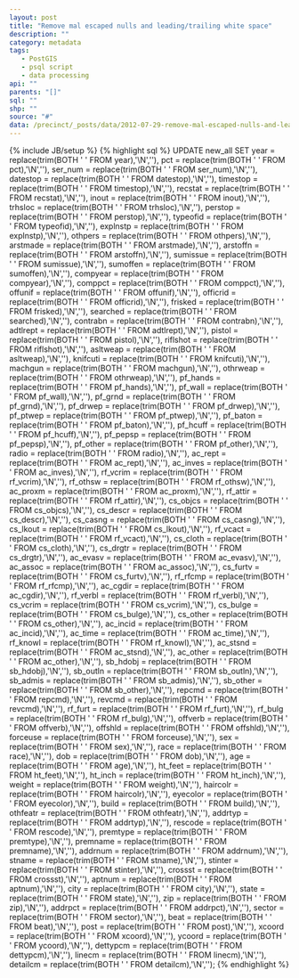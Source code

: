 ```yaml
---
layout: post
title: "Remove mal escaped nulls and leading/trailing white space"
description: ""
category: metadata
tags: 
   - PostGIS
   - psql script
   - data processing
api: ""
parents: "[]"
sql: ""
shp: ""
source: "#"
data: /precinct/_posts/data/2012-07-29-remove-mal-escaped-nulls-and-leadingtrailing-white-space.md
---
```

{% include JB/setup %}
{% highlight sql %}
UPDATE new_all
SET 
  year = replace(trim(BOTH ' ' FROM year),'\\N',''),
  pct = replace(trim(BOTH ' ' FROM pct),'\\N',''),
  ser_num = replace(trim(BOTH ' ' FROM ser_num),'\\N',''),
  datestop = replace(trim(BOTH ' ' FROM datestop),'\\N',''),
  timestop = replace(trim(BOTH ' ' FROM timestop),'\\N',''),
  recstat = replace(trim(BOTH ' ' FROM recstat),'\\N',''),
  inout = replace(trim(BOTH ' ' FROM inout),'\\N',''),
  trhsloc = replace(trim(BOTH ' ' FROM trhsloc),'\\N',''),
  perstop = replace(trim(BOTH ' ' FROM perstop),'\\N',''),
  typeofid = replace(trim(BOTH ' ' FROM typeofid),'\\N',''),
  explnstp = replace(trim(BOTH ' ' FROM explnstp),'\\N',''),
  othpers = replace(trim(BOTH ' ' FROM othpers),'\\N',''),
  arstmade = replace(trim(BOTH ' ' FROM arstmade),'\\N',''),
  arstoffn = replace(trim(BOTH ' ' FROM arstoffn),'\\N',''),
  sumissue = replace(trim(BOTH ' ' FROM sumissue),'\\N',''),
  sumoffen = replace(trim(BOTH ' ' FROM sumoffen),'\\N',''),
  compyear = replace(trim(BOTH ' ' FROM compyear),'\\N',''),
  comppct = replace(trim(BOTH ' ' FROM comppct),'\\N',''),
  offunif = replace(trim(BOTH ' ' FROM offunif),'\\N',''),
  officrid = replace(trim(BOTH ' ' FROM officrid),'\\N',''),
  frisked = replace(trim(BOTH ' ' FROM frisked),'\\N',''),
  searched = replace(trim(BOTH ' ' FROM searched),'\\N',''),
  contrabn = replace(trim(BOTH ' ' FROM contrabn),'\\N',''),
  adtlrept = replace(trim(BOTH ' ' FROM adtlrept),'\\N',''),
  pistol = replace(trim(BOTH ' ' FROM pistol),'\\N',''),
  riflshot = replace(trim(BOTH ' ' FROM riflshot),'\\N',''),
  asltweap = replace(trim(BOTH ' ' FROM asltweap),'\\N',''),
  knifcuti = replace(trim(BOTH ' ' FROM knifcuti),'\\N',''),
  machgun = replace(trim(BOTH ' ' FROM machgun),'\\N',''),
  othrweap = replace(trim(BOTH ' ' FROM othrweap),'\\N',''),
  pf_hands = replace(trim(BOTH ' ' FROM pf_hands),'\\N',''),
  pf_wall = replace(trim(BOTH ' ' FROM pf_wall),'\\N',''),
  pf_grnd = replace(trim(BOTH ' ' FROM pf_grnd),'\\N',''),
  pf_drwep = replace(trim(BOTH ' ' FROM pf_drwep),'\\N',''),
  pf_ptwep = replace(trim(BOTH ' ' FROM pf_ptwep),'\\N',''),
  pf_baton = replace(trim(BOTH ' ' FROM pf_baton),'\\N',''),
  pf_hcuff = replace(trim(BOTH ' ' FROM pf_hcuff),'\\N',''),
  pf_pepsp = replace(trim(BOTH ' ' FROM pf_pepsp),'\\N',''),
  pf_other = replace(trim(BOTH ' ' FROM pf_other),'\\N',''),
  radio = replace(trim(BOTH ' ' FROM radio),'\\N',''),
  ac_rept = replace(trim(BOTH ' ' FROM ac_rept),'\\N',''),
  ac_inves = replace(trim(BOTH ' ' FROM ac_inves),'\\N',''),
  rf_vcrim = replace(trim(BOTH ' ' FROM rf_vcrim),'\\N',''),
  rf_othsw = replace(trim(BOTH ' ' FROM rf_othsw),'\\N',''),
  ac_proxm = replace(trim(BOTH ' ' FROM ac_proxm),'\\N',''),
  rf_attir = replace(trim(BOTH ' ' FROM rf_attir),'\\N',''),
  cs_objcs = replace(trim(BOTH ' ' FROM cs_objcs),'\\N',''),
  cs_descr = replace(trim(BOTH ' ' FROM cs_descr),'\\N',''),
  cs_casng = replace(trim(BOTH ' ' FROM cs_casng),'\\N',''),
  cs_lkout = replace(trim(BOTH ' ' FROM cs_lkout),'\\N',''),
  rf_vcact = replace(trim(BOTH ' ' FROM rf_vcact),'\\N',''),
  cs_cloth = replace(trim(BOTH ' ' FROM cs_cloth),'\\N',''),
  cs_drgtr = replace(trim(BOTH ' ' FROM cs_drgtr),'\\N',''),
  ac_evasv = replace(trim(BOTH ' ' FROM ac_evasv),'\\N',''),
  ac_assoc = replace(trim(BOTH ' ' FROM ac_assoc),'\\N',''),
  cs_furtv = replace(trim(BOTH ' ' FROM cs_furtv),'\\N',''),
  rf_rfcmp = replace(trim(BOTH ' ' FROM rf_rfcmp),'\\N',''),
  ac_cgdir = replace(trim(BOTH ' ' FROM ac_cgdir),'\\N',''),
  rf_verbl = replace(trim(BOTH ' ' FROM rf_verbl),'\\N',''),
  cs_vcrim = replace(trim(BOTH ' ' FROM cs_vcrim),'\\N',''),
  cs_bulge = replace(trim(BOTH ' ' FROM cs_bulge),'\\N',''),
  cs_other = replace(trim(BOTH ' ' FROM cs_other),'\\N',''),
  ac_incid = replace(trim(BOTH ' ' FROM ac_incid),'\\N',''),
  ac_time = replace(trim(BOTH ' ' FROM ac_time),'\\N',''),
  rf_knowl = replace(trim(BOTH ' ' FROM rf_knowl),'\\N',''),
  ac_stsnd = replace(trim(BOTH ' ' FROM ac_stsnd),'\\N',''),
  ac_other = replace(trim(BOTH ' ' FROM ac_other),'\\N',''),
  sb_hdobj = replace(trim(BOTH ' ' FROM sb_hdobj),'\\N',''),
  sb_outln = replace(trim(BOTH ' ' FROM sb_outln),'\\N',''),
  sb_admis = replace(trim(BOTH ' ' FROM sb_admis),'\\N',''),
  sb_other = replace(trim(BOTH ' ' FROM sb_other),'\\N',''),
  repcmd = replace(trim(BOTH ' ' FROM repcmd),'\\N',''),
  revcmd = replace(trim(BOTH ' ' FROM revcmd),'\\N',''),
  rf_furt = replace(trim(BOTH ' ' FROM rf_furt),'\\N',''),
  rf_bulg = replace(trim(BOTH ' ' FROM rf_bulg),'\\N',''),
  offverb = replace(trim(BOTH ' ' FROM offverb),'\\N',''),
  offshld = replace(trim(BOTH ' ' FROM offshld),'\\N',''),
  forceuse = replace(trim(BOTH ' ' FROM forceuse),'\\N',''),
  sex = replace(trim(BOTH ' ' FROM sex),'\\N',''),
  race = replace(trim(BOTH ' ' FROM race),'\\N',''),
  dob = replace(trim(BOTH ' ' FROM dob),'\\N',''),
  age = replace(trim(BOTH ' ' FROM age),'\\N',''),
  ht_feet = replace(trim(BOTH ' ' FROM ht_feet),'\\N',''),
  ht_inch = replace(trim(BOTH ' ' FROM ht_inch),'\\N',''),
  weight = replace(trim(BOTH ' ' FROM weight),'\\N',''),
  haircolr = replace(trim(BOTH ' ' FROM haircolr),'\\N',''),
  eyecolor = replace(trim(BOTH ' ' FROM eyecolor),'\\N',''),
  build = replace(trim(BOTH ' ' FROM build),'\\N',''),
  othfeatr = replace(trim(BOTH ' ' FROM othfeatr),'\\N',''),
  addrtyp = replace(trim(BOTH ' ' FROM addrtyp),'\\N',''),
  rescode = replace(trim(BOTH ' ' FROM rescode),'\\N',''),
  premtype = replace(trim(BOTH ' ' FROM premtype),'\\N',''),
  premname = replace(trim(BOTH ' ' FROM premname),'\\N',''),
  addrnum = replace(trim(BOTH ' ' FROM addrnum),'\\N',''),
  stname = replace(trim(BOTH ' ' FROM stname),'\\N',''),
  stinter = replace(trim(BOTH ' ' FROM stinter),'\\N',''),
  crossst = replace(trim(BOTH ' ' FROM crossst),'\\N',''),
  aptnum = replace(trim(BOTH ' ' FROM aptnum),'\\N',''),
  city = replace(trim(BOTH ' ' FROM city),'\\N',''),
  state = replace(trim(BOTH ' ' FROM state),'\\N',''),
  zip = replace(trim(BOTH ' ' FROM zip),'\\N',''),
  addrpct = replace(trim(BOTH ' ' FROM addrpct),'\\N',''),
  sector = replace(trim(BOTH ' ' FROM sector),'\\N',''),
  beat = replace(trim(BOTH ' ' FROM beat),'\\N',''),
  post = replace(trim(BOTH ' ' FROM post),'\\N',''),
  xcoord = replace(trim(BOTH ' ' FROM xcoord),'\\N',''),
  ycoord = replace(trim(BOTH ' ' FROM ycoord),'\\N',''),
  dettypcm = replace(trim(BOTH ' ' FROM dettypcm),'\\N',''),
  linecm = replace(trim(BOTH ' ' FROM linecm),'\\N',''),
  detailcm = replace(trim(BOTH ' ' FROM detailcm),'\\N','');
{% endhighlight %}